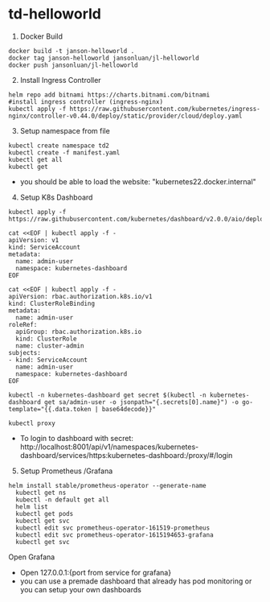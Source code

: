# td-helloworld

1. Docker Build
```
docker build -t janson-helloworld .
docker tag janson-helloworld jansonluan/jl-helloworld
docker push jansonluan/jl-helloworld
```

2. Install Ingress Controller
```
helm repo add bitnami https://charts.bitnami.com/bitnami
#install ingress controller (ingress-nginx)
kubectl apply -f https://raw.githubusercontent.com/kubernetes/ingress-nginx/controller-v0.44.0/deploy/static/provider/cloud/deploy.yaml
```

3. Setup namespace from file
```
kubectl create namespace td2
kubectl create -f manifest.yaml
kubectl get all
kubectl get 
```
- you should be able to load the website: "kubernetes22.docker.internal"

4. Setup K8s Dashboard
```
kubectl apply -f https://raw.githubusercontent.com/kubernetes/dashboard/v2.0.0/aio/deploy/recommended.yaml

cat <<EOF | kubectl apply -f -
apiVersion: v1
kind: ServiceAccount
metadata:
  name: admin-user
  namespace: kubernetes-dashboard
EOF

cat <<EOF | kubectl apply -f -
apiVersion: rbac.authorization.k8s.io/v1
kind: ClusterRoleBinding
metadata:
  name: admin-user
roleRef:
  apiGroup: rbac.authorization.k8s.io
  kind: ClusterRole
  name: cluster-admin
subjects:
- kind: ServiceAccount
  name: admin-user
  namespace: kubernetes-dashboard
EOF

kubectl -n kubernetes-dashboard get secret $(kubectl -n kubernetes-dashboard get sa/admin-user -o jsonpath="{.secrets[0].name}") -o go-template="{{.data.token | base64decode}}"

kubectl proxy
```

- To login to dashboard with secret:
http://localhost:8001/api/v1/namespaces/kubernetes-dashboard/services/https:kubernetes-dashboard:/proxy/#/login

5. Setup Prometheus /Grafana
```
helm install stable/prometheus-operator --generate-name
  kubectl get ns
  kubectl -n default get all
  helm list
  kubectl get pods
  kubectl get svc
  kubectl edit svc prometheus-operator-161519-prometheus
  kubectl edit svc prometheus-operator-1615194653-grafana
  kubectl get svc
```
Open Grafana
- Open 127.0.0.1:{port from service for grafana}
- you can use a premade dashboard that already has pod monitoring or you can setup your own dashboards